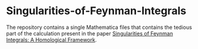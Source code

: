 # Singularities-of-Feynman-Integrals

The repository contains a single Mathematica files that contains the tedious part of the calculation present in the paper
[Singularities of Feynman Integrals: A Homological Framework](https://doi.org/10.48550/arXiv.2305.08644).
